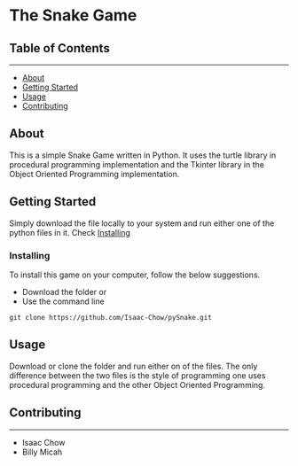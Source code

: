 # The Snake Game

## Table of Contents

<hr/>

- [About](#about)
- [Getting Started](#getting_started)
- [Usage](#usage)
- [Contributing](#contributing)

## About <a name = "about"></a>

This is a simple Snake Game written in Python. It uses the turtle library in procedural programming implementation and the Tkinter library in the Object Oriented Programming implementation.

## Getting Started <a name = "getting_started"></a>

Simply download the file locally to your system and run either one of the python files in it. Check [Installing](#installing)

### Installing <a name = "installing"></a>

To install this game on your computer, follow the below suggestions.

- Download the folder
  or
- Use the command line

```
git clone https://github.com/Isaac-Chow/pySnake.git
```

## Usage <a name = "usage"></a>

Download or clone the folder and run either on of the files. The only difference between the two files is the style of programming one uses procedural programming and the other Object Oriented Programming.

## Contributing <a name = "contributing"></a>

<hr/>

- Isaac Chow
- Billy Micah
